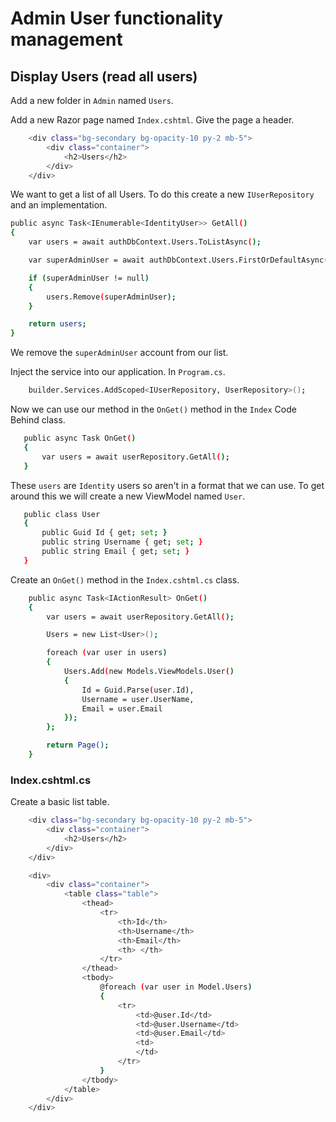# Admin User functionality management

## Display Users (read all users)

Add a new folder in ``Admin`` named ``Users``.

Add a new Razor page named ``Index.cshtml``. Give the page a header.

```bash
    <div class="bg-secondary bg-opacity-10 py-2 mb-5">
        <div class="container">
            <h2>Users</h2>
        </div>
    </div>
```

We want to get a list of all Users. To do this create a new ``IUserRepository`` and an implementation.

```bash
public async Task<IEnumerable<IdentityUser>> GetAll()
{
    var users = await authDbContext.Users.ToListAsync();

    var superAdminUser = await authDbContext.Users.FirstOrDefaultAsync(x => x.Email == "superadmin@blog.com");

    if (superAdminUser != null) 
    {
        users.Remove(superAdminUser);
    }

    return users;
}
```

We remove the ``superAdminUser`` account from our list.

Inject the service into our application. In ``Program.cs``.

```bash
    builder.Services.AddScoped<IUserRepository, UserRepository>();
```

 Now we can use our method in the ``OnGet()`` method in the ``Index`` Code Behind class.

 ```bash
    public async Task OnGet()
    {
        var users = await userRepository.GetAll();
    }
 ```

 These ``users`` are ``Identity`` users so aren't in a format that we can use. To get around this we will create a new  ViewModel named ``User``.

 ```bash
    public class User
    {
        public Guid Id { get; set; }
        public string Username { get; set; }
        public string Email { get; set; }
    }
 ```

Create an ``OnGet()`` method in the ``Index.cshtml.cs`` class.

```bash
    public async Task<IActionResult> OnGet()
    {
        var users = await userRepository.GetAll();

        Users = new List<User>();

        foreach (var user in users) 
        {
            Users.Add(new Models.ViewModels.User()
            {
                Id = Guid.Parse(user.Id),
                Username = user.UserName,
                Email = user.Email
            });
        };

        return Page();
    }
```
 
### Index.cshtml.cs

Create a basic list table.

```bash
    <div class="bg-secondary bg-opacity-10 py-2 mb-5">
        <div class="container">
            <h2>Users</h2>
        </div>
    </div>

    <div>
        <div class="container">
            <table class="table">
                <thead>
                    <tr>
                        <th>Id</th>
                        <th>Username</th>
                        <th>Email</th>
                        <th> </th>
                    </tr>
                </thead>
                <tbody>
                    @foreach (var user in Model.Users)
                    {
                        <tr>
                            <td>@user.Id</td>
                            <td>@user.Username</td>
                            <td>@user.Email</td>
                            <td>
                            </td>
                        </tr>
                    }
                </tbody>
            </table>
        </div>
    </div>
```
